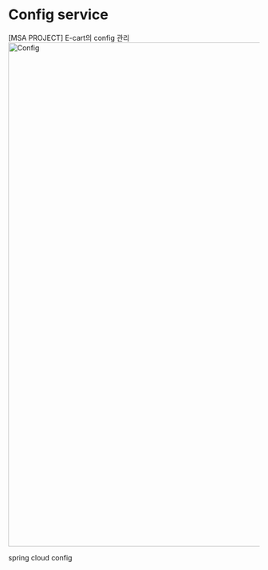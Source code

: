 # Config service

[MSA PROJECT] E-cart의 config 관리
<img width="1010" alt="Config" src="https://github.com/rineeee/Config/assets/62981406/ac8e7304-5e48-478e-a74a-2fdca85297af">

spring cloud config
